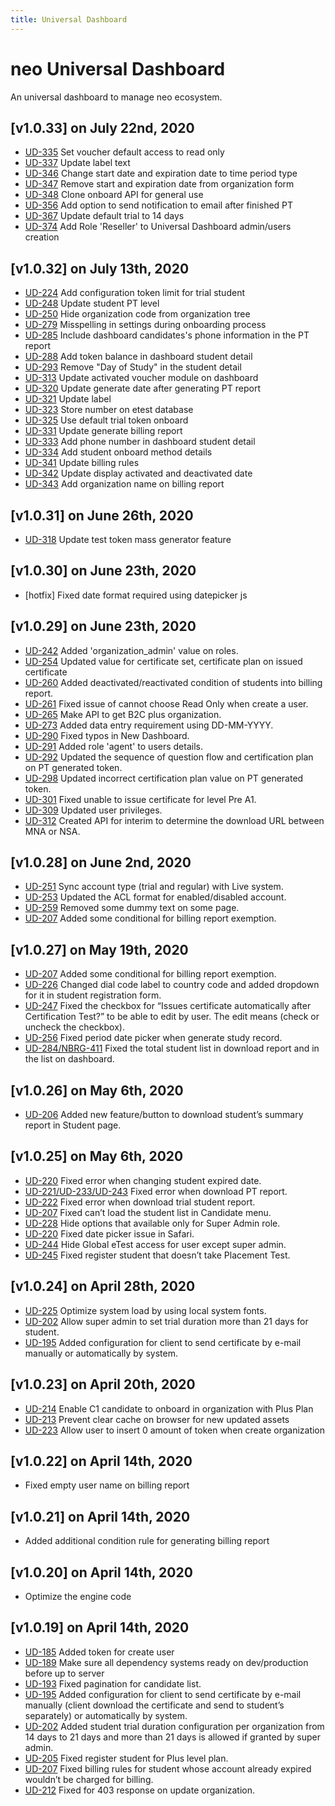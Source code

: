 ```yaml
---
title: Universal Dashboard
---
```


# neo Universal Dashboard
An universal dashboard to manage neo ecosystem.

## [v1.0.33] on July 22nd, 2020
- [UD-335](https://dyned.myjetbrains.com/youtrack/issue/UD-335) Set voucher default access to read only
- [UD-337](https://dyned.myjetbrains.com/youtrack/issue/UD-337) Update label text
- [UD-346](https://dyned.myjetbrains.com/youtrack/issue/UD-346) Change start date and expiration date to time period type
- [UD-347](https://dyned.myjetbrains.com/youtrack/issue/UD-347) Remove start and expiration date from organization form
- [UD-348](https://dyned.myjetbrains.com/youtrack/issue/UD-348) Clone onboard API for general use
- [UD-356](https://dyned.myjetbrains.com/youtrack/issue/UD-356) Add option to send notification to email after finished PT
- [UD-367](https://dyned.myjetbrains.com/youtrack/issue/UD-367) Update default trial to 14 days
- [UD-374](https://dyned.myjetbrains.com/youtrack/issue/UD-374) Add Role 'Reseller' to Universal Dashboard admin/users creation

## [v1.0.32] on July 13th, 2020
- [UD-224](https://dyned.myjetbrains.com/youtrack/issue/UD-224) Add configuration token limit for trial student
- [UD-248](https://dyned.myjetbrains.com/youtrack/issue/UD-248) Update student PT level
- [UD-250](https://dyned.myjetbrains.com/youtrack/issue/UD-250) Hide organization code from organization tree
- [UD-279](https://dyned.myjetbrains.com/youtrack/issue/UD-279) Misspelling in settings during onboarding process
- [UD-285](https://dyned.myjetbrains.com/youtrack/issue/UD-285) Include dashboard candidates's phone information in the PT report
- [UD-288](https://dyned.myjetbrains.com/youtrack/issue/UD-288) Add token balance in dashboard student detail
- [UD-293](https://dyned.myjetbrains.com/youtrack/issue/UD-293) Remove "Day of Study" in the student detail
- [UD-313](https://dyned.myjetbrains.com/youtrack/issue/UD-313) Update activated voucher module on dashboard
- [UD-320](https://dyned.myjetbrains.com/youtrack/issue/UD-320) Update generate date after generating PT report
- [UD-321](https://dyned.myjetbrains.com/youtrack/issue/UD-321) Update label
- [UD-323](https://dyned.myjetbrains.com/youtrack/issue/UD-323) Store number on etest database
- [UD-325](https://dyned.myjetbrains.com/youtrack/issue/UD-325) Use default trial token onboard
- [UD-331](https://dyned.myjetbrains.com/youtrack/issue/UD-331) Update generate billing report
- [UD-333](https://dyned.myjetbrains.com/youtrack/issue/UD-333) Add phone number in dashboard student detail
- [UD-334](https://dyned.myjetbrains.com/youtrack/issue/UD-334) Add student onboard method details
- [UD-341](https://dyned.myjetbrains.com/youtrack/issue/UD-341) Update billing rules
- [UD-342](https://dyned.myjetbrains.com/youtrack/issue/UD-342) Update display activated and deactivated date
- [UD-343](https://dyned.myjetbrains.com/youtrack/issue/UD-343) Add organization name on billing report

## [v1.0.31] on June 26th, 2020
- [UD-318](https://dyned.myjetbrains.com/youtrack/issue/UD-318) Update test token mass generator feature

## [v1.0.30] on June 23th, 2020
- [hotfix] Fixed date format required using datepicker js

## [v1.0.29] on June 23th, 2020
- [UD-242](https://dyned.myjetbrains.com/youtrack/issue/UD-242) Added 'organization_admin' value on roles.
- [UD-254](https://dyned.myjetbrains.com/youtrack/issue/UD-254) Updated value for certificate set, certificate plan on issued certificate 
- [UD-260](https://dyned.myjetbrains.com/youtrack/issue/UD-260) Added deactivated/reactivated condition of students into billing report.
- [UD-261](https://dyned.myjetbrains.com/youtrack/issue/UD-261) Fixed issue of cannot choose Read Only when create a user.  
- [UD-265](https://dyned.myjetbrains.com/youtrack/issue/UD-265) Make API to get B2C plus organization.
- [UD-273](https://dyned.myjetbrains.com/youtrack/issue/UD-273) Added data entry requirement using DD-MM-YYYY.
- [UD-290](https://dyned.myjetbrains.com/youtrack/issue/UD-290) Fixed typos in New Dashboard.
- [UD-291](https://dyned.myjetbrains.com/youtrack/issue/UD-291) Added role 'agent' to users details.
- [UD-292](https://dyned.myjetbrains.com/youtrack/issue/UD-292) Updated the sequence of question flow and certification plan on PT generated token.
- [UD-298](https://dyned.myjetbrains.com/youtrack/issue/UD-298) Updated incorrect certification plan value on PT generated token.
- [UD-301](https://dyned.myjetbrains.com/youtrack/issue/UD-301) Fixed unable to issue certificate for level Pre A1.
- [UD-309](https://dyned.myjetbrains.com/youtrack/issue/UD-309) Updated user privileges.
- [UD-312](https://dyned.myjetbrains.com/youtrack/issue/UD-312) Created API for interim to determine the download URL between MNA or NSA.

## [v1.0.28] on June 2nd, 2020
- [UD-251](https://dyned.myjetbrains.com/youtrack/issue/UD-251) Sync account type (trial and regular) with Live system.
- [UD-253](https://dyned.myjetbrains.com/youtrack/issue/UD-253) Updated the ACL format for enabled/disabled account.
- [UD-259](https://dyned.myjetbrains.com/youtrack/issue/UD-259) Removed some dummy text on some page.
- [UD-207](https://dyned.myjetbrains.com/youtrack/issue/UD-207) Added some conditional for billing report exemption.


## [v1.0.27] on May 19th, 2020
- [UD-207](https://dyned.myjetbrains.com/youtrack/issue/UD-207) Added some conditional for billing report exemption. 
- [UD-226](https://dyned.myjetbrains.com/youtrack/issue/UD-226) Changed dial code label to country code and added dropdown for it in student registration form.
- [UD-247](https://dyned.myjetbrains.com/youtrack/issue/UD-247) Fixed the checkbox for “Issues certificate automatically after Certification Test?” to be able to edit by user. The edit means (check or uncheck the checkbox).
- [UD-256](https://dyned.myjetbrains.com/youtrack/issue/UD-256) Fixed period date picker when generate study record.
- [UD-284/NBRG-411](https://dyned.myjetbrains.com/youtrack/issue/NBRG-411) Fixed the total student list in download report and in the list on dashboard.

## [v1.0.26] on May 6th, 2020
- [UD-206](https://dyned.myjetbrains.com/youtrack/issue/UD-206) Added new feature/button to download student’s summary report in Student page.

## [v1.0.25] on May 6th, 2020
- [UD-220](https://dyned.myjetbrains.com/youtrack/issue/UD-220) Fixed error when changing student expired date. 
- [UD-221/UD-233/UD-243](https://dyned.myjetbrains.com/youtrack/issue/UD-221) Fixed error when download PT report. 
- [UD-222](https://dyned.myjetbrains.com/youtrack/issue/UD-222) Fixed error when download trial student report. 
- [UD-207](https://dyned.myjetbrains.com/youtrack/issue/UD-207) Fixed can’t load the student list in Candidate menu.
- [UD-228](https://dyned.myjetbrains.com/youtrack/issue/UD-228) Hide options that available only for Super Admin role.
- [UD-220](https://dyned.myjetbrains.com/youtrack/issue/UD-220) Fixed date picker issue in Safari.
- [UD-244](https://dyned.myjetbrains.com/youtrack/issue/UD-244) Hide Global eTest access for user except super admin.
- [UD-245](https://dyned.myjetbrains.com/youtrack/issue/UD-245) Fixed register student that doesn’t take Placement Test.

## [v1.0.24] on April 28th, 2020
- [UD-225](https://dyned.myjetbrains.com/youtrack/issue/UD-225) Optimize system load by using local system fonts.
- [UD-202](https://dyned.myjetbrains.com/youtrack/issue/UD-202) Allow super admin to set trial duration more than 21 days for student.
- [UD-195](https://dyned.myjetbrains.com/youtrack/issue/UD-195) Added configuration for client to send certificate by e-mail manually or automatically by system. 

## [v1.0.23] on April 20th, 2020
- [UD-214](https://dyned.myjetbrains.com/youtrack/issue/UD-214) Enable C1 candidate to onboard in organization with Plus Plan
- [UD-213](https://dyned.myjetbrains.com/youtrack/issue/UD-213) Prevent clear cache on browser for new updated assets
- [UD-223](https://dyned.myjetbrains.com/youtrack/issue/UD-223) Allow user to insert 0 amount of token when create organization

## [v1.0.22] on April 14th, 2020
- Fixed empty user name on billing report 

## [v1.0.21] on April 14th, 2020
- Added additional condition rule for generating billing report 

## [v1.0.20] on April 14th, 2020
- Optimize the engine code

## [v1.0.19] on April 14th, 2020
- [UD-185](https://dyned.myjetbrains.com/youtrack/issue/UD-185) Added token for create user 
- [UD-189](https://dyned.myjetbrains.com/youtrack/issue/UD-189) Make sure all dependency systems ready on dev/production before up to server
- [UD-193](https://dyned.myjetbrains.com/youtrack/issue/UD-193) Fixed pagination for candidate list.
- [UD-195](https://dyned.myjetbrains.com/youtrack/issue/UD-195) Added configuration for client to send certificate by e-mail manually (client download the certificate and send to student’s separately)  or automatically by system. 
- [UD-202](https://dyned.myjetbrains.com/youtrack/issue/UD-202) Added student trial duration configuration per organization from 14 days to 21 days and more than 21 days is allowed if granted by super admin. 
- [UD-205](https://dyned.myjetbrains.com/youtrack/issue/UD-205) Fixed register student for Plus level plan.
- [UD-207](https://dyned.myjetbrains.com/youtrack/issue/UD-207) Fixed billing rules for student whose account already expired wouldn’t be charged for billing.
- [UD-212](https://dyned.myjetbrains.com/youtrack/issue/UD-212) Fixed for 403 response on update organization.
